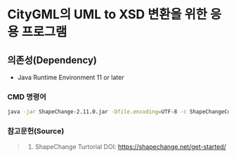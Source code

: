 # CityGML의 UML to XSD 변환을 위한 응용 프로그램

## 의존성(Dependency)
- Java Runtime Environment 11 or later

### CMD 명령어

```bash
java -jar ShapeChange-2.11.0.jar -Dfile.encoding=UTF-8 -c ShapeChangeConfigurationFile_NDTTransportation.xml
```

### 참고문헌(Source)

> 1) ShapeChange Turtorial DOI: https://shapechange.net/get-started/
